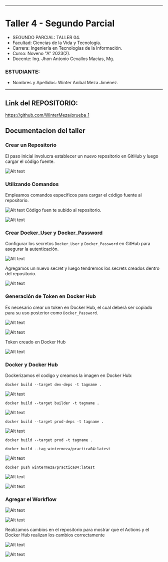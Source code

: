 ***
# Taller 4 - Segundo Parcial
- SEGUNDO PARCIAL: TALLER 04.
- Facultad: Ciencias de la Vida y Tecnología.
- Carrera: Ingeniería en Tecnologías de la Información.
- Curso: Noveno "A" 2023(2).
- Docente: Ing. Jhon Antonio Cevallos Macías, Mg.

### ESTUDIANTE:

- Nombres y Apellidos: Winter Aníbal Meza Jiménez.
***
## Link del REPOSITORIO:

https://github.com/WinterMeza/prueba_1

## Documentacion del taller
### Crear un Repositorio
El paso inicial involucra establecer un nuevo repositorio en GitHub y luego cargar el código fuente.

![Alt text](../Taller04-2p/imagen/img1.png)

### Utilizando Comandos
Empleamos comandos específicos para cargar el código fuente al repositorio.

![Alt text](../Taller04-2p/imagen/img2.1.png)
Código fuen te subido al repositorio.

![Alt text](../Taller04-2p/imagen/img2.2.png)

### Crear Docker_User y Docker_Password

Configurar los secretos `Docker_User` y `Docker_Password` en GitHub para asegurar la autenticación.

![Alt text](image3.png)

Agregamos un nuevo secret y luego tendremos los secrets creados dentro del repositorio.

![Alt text](image4.png)

### Generación de Token en Docker Hub

Es necesario crear un token en Docker Hub, el cual deberá ser copiado para su uso posterior como `Docker_Password`.

![Alt text](image5.png)

![Alt text](image5.1.png)

Token creado en Docker Hub

![Alt text](image5.2.png)

### Docker y Docker Hub

Dockerizamos el codigo y creamos la imagen en Docker Hub:

```
docker build --target dev-deps -t tagname .
```
![Alt text](image06.png)

```
docker build --target builder -t tagname .
```
![Alt text](image6.1.png)

```
docker build --target prod-deps -t tagname .
```

![Alt text](image6.2.png)

```
docker build --target prod -t tagname .
```
```
docker build --tag wintermeza/practica04:latest
```
![Alt text](image-1.png)

```
docker push wintermeza/practica04:latest
```
![Alt text](image7.png)

![Alt text](image7.1.png)

### Agregar el Workflow

![Alt text](image-2.png)

![Alt text](image-3.png)

Realizamos cambios en el repositorio para mostrar que el Actions y el Docker Hub realizan los cambios correctamente

![Alt text](image-4.png)

![Alt text](image-5.png)

